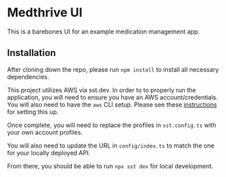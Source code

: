 # Medthrive UI

This is a barebones UI for an example medication management app.  

## Installation

After cloning down the repo, please run `npm install` to install all necessary dependencies.

This project utilizes AWS via sst.dev.  In order to to properly run the application, you will need to ensure you have an AWS account/credentials.  You will also need to have the `aws` CLI setup.  Please see these [instructions](https://sst.dev/docs/aws-accounts/) for setting this up.

Once complete, you will need to replace the profiles in `sst.config.ts` with your own account profiles.

You will also need to update the URL in `config/index.ts` to match the one for your locally deployed API.

From there, you should be able to run `npx sst dev` for local development.
